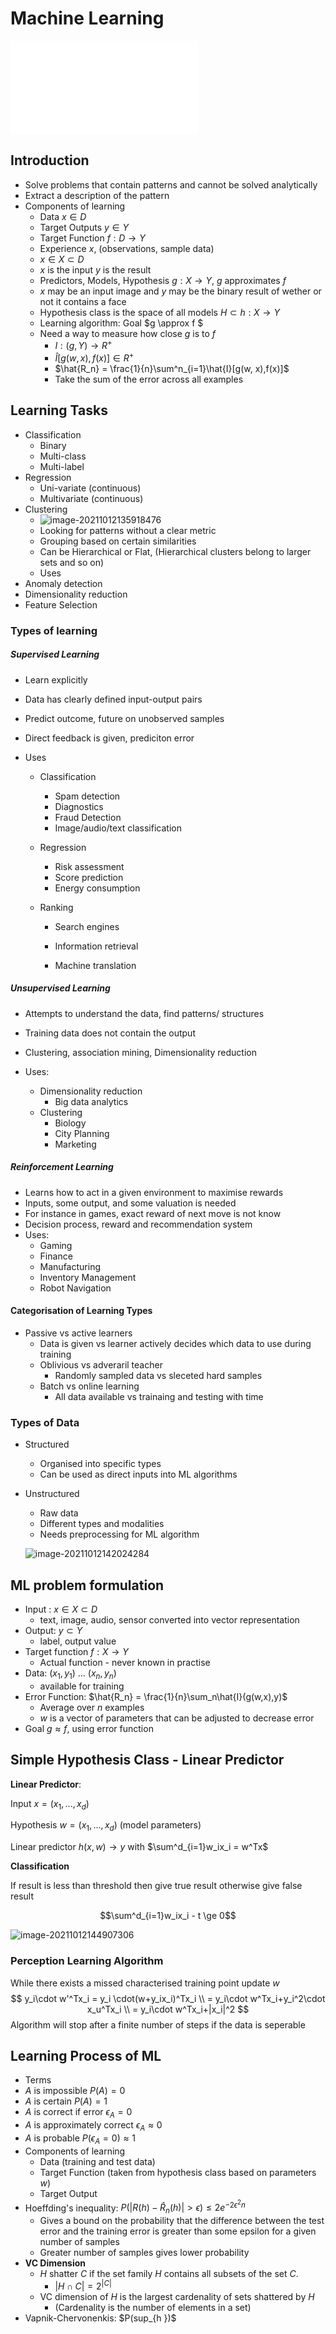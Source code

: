 # Machine Learning
![Information](../Information.md)

## Introduction

- Solve problems that contain patterns and cannot be solved analytically
- Extract a description of the pattern
- Components of learning
  - Data $x \in D$
  - Target Outputs $y \in Y$
  - Target Function $f : D \rightarrow Y$
  - Experience $x$, (observations, sample data)
  - $x \in X \subset D$
  - $x$ is the input $y$ is the result
  - Predictors, Models, Hypothesis $g : X \rightarrow Y$, $g$ approximates $f$
  - $x$ may be an input image and $y$  may be the binary result of wether or not it contains a face
  - Hypothesis class is the space of all models $H \subset {h : X \rightarrow Y}$
  - Learning algorithm: Goal $g \approx f $
  - Need a way to measure how close $g$ is to $f$
    - ${I : (g,Y) \rightarrow R^+ }$
    - $\hat{I}[g(w, x),f(x)] \in R^+$
    - $\hat{R_n} = \frac{1}{n}\sum^n_{i=1}\hat{I}[g(w, x),f(x)]$
    - Take the sum of the error across all examples

## Learning Tasks

- Classification
  - Binary
  - Multi-class
  - Multi-label
- Regression
  - Uni-variate (continuous)
  - Multivariate (continuous)
- Clustering
  - ![image-20211012135918476](Notes.assets/image-20211012135918476.png)
  - Looking for patterns without a clear metric
  - Grouping based on certain similarities
  - Can be Hierarchical or Flat, (Hierarchical clusters belong to larger sets and so on)
  - Uses
- Anomaly detection
- Dimensionality reduction
- Feature Selection

### Types of learning

##### Supervised Learning

- Learn explicitly 

- Data has clearly defined input-output pairs

- Predict outcome, future on unobserved samples

- Direct feedback is given, prediciton error

- Uses

  - Classification

    - Spam detection
    - Diagnostics
    - Fraud Detection
    - Image/audio/text classification

  - Regression

    - Risk assessment
    - Score prediction
    - Energy consumption

  - Ranking

    - Search engines

    - Information retrieval

    - Machine translation

##### Unsupervised Learning

- Attempts to understand the data, find patterns/ structures

- Training data does not contain the output

- Clustering, association mining, Dimensionality reduction

- Uses:

  - Dimensionality reduction
    - Big data analytics
  - Clustering
    - Biology
    - City Planning
    - Marketing

##### Reinforcement Learning

- Learns how to act in a given environment to maximise rewards
- Inputs, some output, and some valuation is needed
- For instance in games, exact reward of next move is not know
- Decision process, reward and recommendation system
- Uses:
  - Gaming
  - Finance
  - Manufacturing
  - Inventory Management
  - Robot Navigation

#### Categorisation of Learning Types

- Passive vs active learners
  - Data is given vs learner actively decides which data to use during training
  - Oblivious vs adveraril teacher
    - Randomly sampled data vs sleceted hard samples
  - Batch vs online learning
    - All data available vs trainaing and testing with time

### Types of Data

- Structured

  - Organised into specific types
  - Can be used as direct inputs into ML algorithms

- Unstructured

  - Raw data
  - Different types and modalities
  - Needs preprocessing for ML algorithm

  ![image-20211012142024284](Notes.assets/image-20211012142024284.png)

## ML problem formulation

- Input : $x \in X \subset D$
  - text, image, audio, sensor converted into vector representation
- Output: $y \subset Y$
  - label, output value
- Target function $f : X \rightarrow Y$
  - Actual function - never known in practise
- Data: $(x_1,y_1)$ ... $(x_n,y_n)$
  - available for training
- Error Function: $\hat{R_n} = \frac{1}{n}\sum_n\hat{I}(g(w,x),y)$
  - Average over $n$ examples
  - $w$ is a vector of parameters that can be adjusted to decrease error
- Goal $g \approx f$, using error function

## Simple Hypothesis Class - Linear Predictor

**Linear Predictor**:

Input $x = (x_1,...,x_d)$

Hypothesis $w = (x_1,...,x_d)$ (model parameters)

Linear predictor $h(x,w) \rightarrow y$ with $\sum^d_{i=1}w_ix_i = w^Tx$

**Classification**

If result is less than threshold then give true result otherwise give false result

 $$\sum^d_{i=1}w_ix_i - t \ge 0$$

![image-20211012144907306](Notes.assets/image-20211012144907306.png)

### Perception Learning Algorithm

While there exists a missed characterised training point update $w$
$$
y_i\cdot w'^Tx_i = y_i \cdot(w+y_ix_i)^Tx_i \\ 
= y_i\cdot w^Tx_i+y_i^2\cdot x_u^Tx_i \\
= y_i\cdot w^Tx_i+|x_i|^2
$$
Algorithm will stop after a finite number of steps if the data is seperable

## Learning Process of ML
-  Terms
  -  $A$ is impossible $P(A) = 0$
  -  $A$ is certain $P(A) = 1$
  -  $A$ is correct if error $\epsilon_A=0$
  -  $A$ is approximately correct $\epsilon_A \approx 0$
  -  $A$ is probable $P(\epsilon_A=0) \approx 1$
-  Components of learning
	-  Data (training and test data)
	-  Target Function (taken from hypothesis class based on parameters $w$)
	-  Target Output
-  Hoeffding's inequality: $P(|R(h)-\hat{R}_n(h)| > \epsilon) \le 2e^{-2\epsilon^2n}$
   -  Gives a bound on the probability that the difference between the test error and the training error is greater than some epsilon for a given number of samples
   -  Greater number of samples gives lower probability
- **VC Dimension**
	- $H$ shatter $C$ if the set family $H$ contains all subsets of the set $C$.
		- $|H \cap C| = 2^{|C|}$
	- VC dimension of $H$ is the largest cardenality of sets shattered by $H$
		- (Cardenality is the number of elements in a set)
-  Vapnik-Chervonenkis: $P(sup_{h \})$
